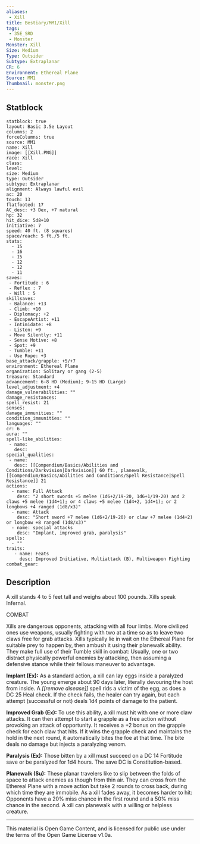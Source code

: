 ```yaml
---
aliases:
 - Xill
title: Bestiary/MM1/Xill
tags: 
 - 35E_SRD
 - Monster
Monster: Xill
Size: Medium
Type: Outsider
Subtype: Extraplanar
CR: 6
Environnent: Ethereal Plane
Source: MM1
Thumbnail: monster.png
---
```


## Statblock

```statblock
statblock: true
layout: Basic 3.5e Layout
columns: 2
forceColumns: true
source: MM1 
name: Xill
image: [[Xill.PNG]]
race: Xill
class: 
level: 
size: Medium
type: Outsider
subtype: Extraplanar
alignment: Always lawful evil
ac: 20
touch: 13
flatfooted: 17
AC_desc: +3 Dex, +7 natural
hp: 32
hit_dice: 5d8+10
initiative: 7
speed: 40 ft. (8 squares)
space/reach: 5 ft./5 ft.
stats:
  - 15
  - 16
  - 15
  - 12
  - 12
  - 11
saves:
 - Fortitude : 6
 - Reflex : 7
 - Will : 5
skillsaves:
 - Balance: +13
 - Climb: +10
 - Diplomacy: +2
 - EscapeArtist: +11
 - Intimidate: +8
 - Listen: +9
 - Move Silently: +11
 - Sense Motive: +8
 - Spot: +9
 - Tumble: +11
 - Use Rope: +3
base_attack/grapple: +5/+7
environment: Ethereal Plane
organization: Solitary or gang (2-5)
treasure: Standard
advancement: 6-8 HD (Medium); 9-15 HD (Large)
level_adjustment: +4
damage_vulnerabilities: ""
damage_resistances: 
spell_resist: 21
senses: 
damage_immunities: ""
condition_immunities: ""
languages: ""
cr: 6
aura: ""
spell-like_abilities:
 - name: 
   desc: 
special_qualities:
 - name:
   desc: [[Compendium/Basics/Abilities and Conditions/Darkvision|Darkvision]] 60 ft., planewalk, [[Compendium/Basics/Abilities and Conditions/Spell Resistance|Spell Resistance]] 21
actions:
  - name: Full Attack
    desc: "2 short swords +5 melee (1d6+2/19-20, 1d6+1/19-20) and 2 claws +5 melee (1d4+1); or 4 claws +5 melee (1d4+2, 1d4+1); or 2 longbows +4 ranged (1d8/x3)"
  - name: Attack
    desc: "Short sword +7 melee (1d6+2/19-20) or claw +7 melee (1d4+2) or longbow +8 ranged (1d8/x3)"
  - name: special attacks
    desc: "Implant, improved grab, paralysis"
spells:
  - ""
traits:
   - name: Feats
     desc: Improved Initiative, Multiattack (B), Multiweapon Fighting
combat_gear:  
```

## Description



A xill stands 4 to 5 feet tall and weighs about 100 pounds. Xills speak Infernal.

COMBAT

Xills are dangerous opponents, attacking with all four limbs. More civilized ones use weapons, usually fighting with two at a time so as to leave two claws free for grab attacks. Xills typically lie in wait on the Ethereal Plane for suitable prey to happen by, then ambush it using their planewalk ability. They make full use of their Tumble skill in combat: Usually, one or two distract physically powerful enemies by attacking, then assuming a defensive stance while their fellows maneuver to advantage.


**Implant (Ex):** As a standard action, a xill can lay eggs inside a paralyzed creature. The young emerge about 90 days later, literally devouring the host from inside. A *[[remove disease]]* spell rids a victim of the egg, as does a DC 25 Heal check. If the check fails, the healer can try again, but each attempt (successful or not) deals 1d4 points of damage to the patient.


**Improved Grab (Ex):** To use this ability, a xill must hit with one or more claw attacks. It can then attempt to start a grapple as a free action without provoking an attack of opportunity. It receives a +2 bonus on the grapple check for each claw that hits. If it wins the grapple check and maintains the hold in the next round, it automatically bites the foe at that time. The bite deals no damage but injects a paralyzing venom.


**Paralysis (Ex):** Those bitten by a xill must succeed on a DC 14 Fortitude save or be paralyzed for 1d4 hours. The save DC is Constitution-based.


**Planewalk (Su):** These planar travelers like to slip between the folds of space to attack enemies as though from thin air. They can cross from the Ethereal Plane with a move action but take 2 rounds to cross back, during which time they are immobile. As a xill fades away, it becomes harder to hit: Opponents have a 20% miss chance in the first round and a 50% miss chance in the second. A xill can planewalk with a willing or helpless creature.

---

This material is Open Game Content, and is licensed for public use under the terms of the Open Game License v1.0a.
